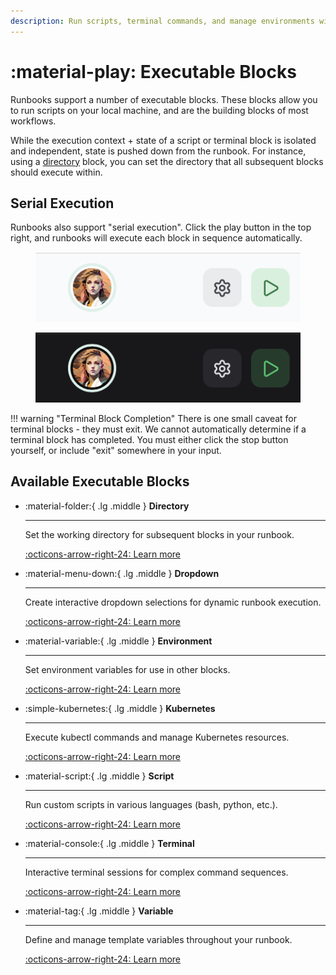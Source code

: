 ```yaml
---
description: Run scripts, terminal commands, and manage environments with serial execution support.
---
```


# :material-play: Executable Blocks

Runbooks support a number of executable blocks. These blocks allow you to run scripts on your local machine, and are the building blocks of most workflows.

While the execution context + state of a script or terminal block is isolated and independent, state is pushed down from the runbook. For instance, using a [directory](directory.md) block, you can set the directory that all subsequent blocks should execute within.

## Serial Execution

Runbooks also support "serial execution". Click the play button in the top right, and runbooks will execute each block in sequence automatically.

<figure class="img-light">
  <picture>
    <img src="../../images/serial-light.png" alt="Serial execution">
  </picture>
  <figcaption></figcaption>
</figure>
<figure class="img-dark">
  <picture>
    <img src="../../images/serial-dark.png" alt="Serial execution">
  </picture>
  <figcaption></figcaption>
</figure>


!!! warning "Terminal Block Completion"
    There is one small caveat for terminal blocks - they must exit. We cannot automatically determine if a terminal block has completed. You must either click the stop button yourself, or include "exit" somewhere in your input.

## Available Executable Blocks

<div class="grid cards" markdown>

-   :material-folder:{ .lg .middle } **Directory**

    ---

    Set the working directory for subsequent blocks in your runbook.

    [:octicons-arrow-right-24: Learn more](directory.md)

-   :material-menu-down:{ .lg .middle } **Dropdown**

    ---

    Create interactive dropdown selections for dynamic runbook execution.

    [:octicons-arrow-right-24: Learn more](dropdown.md)

-   :material-variable:{ .lg .middle } **Environment**

    ---

    Set environment variables for use in other blocks.

    [:octicons-arrow-right-24: Learn more](env.md)

-   :simple-kubernetes:{ .lg .middle } **Kubernetes**

    ---

    Execute kubectl commands and manage Kubernetes resources.

    [:octicons-arrow-right-24: Learn more](kubernetes.md)

-   :material-script:{ .lg .middle } **Script**

    ---

    Run custom scripts in various languages (bash, python, etc.).

    [:octicons-arrow-right-24: Learn more](script.md)

-   :material-console:{ .lg .middle } **Terminal**

    ---

    Interactive terminal sessions for complex command sequences.

    [:octicons-arrow-right-24: Learn more](terminal.md)

-   :material-tag:{ .lg .middle } **Variable**

    ---

    Define and manage template variables throughout your runbook.

    [:octicons-arrow-right-24: Learn more](variable.md)

</div>
